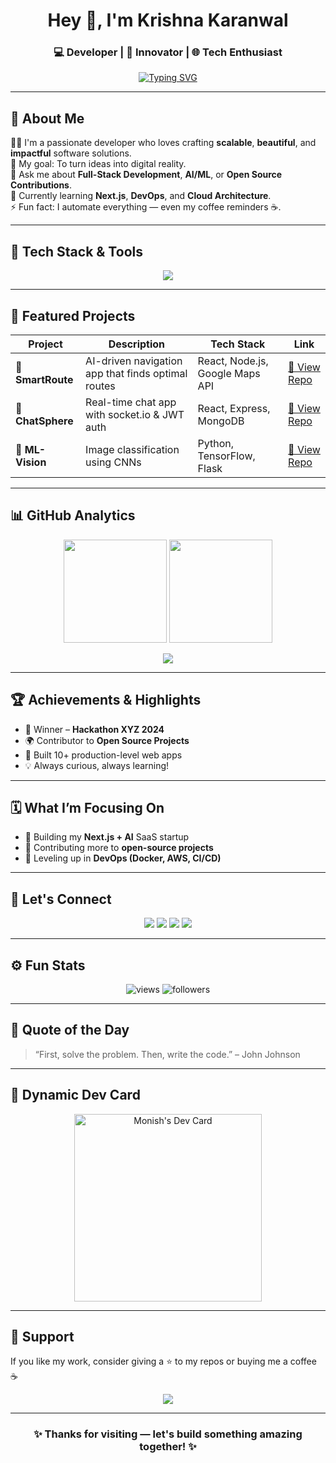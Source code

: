 <!-- HEADER -->
<h1 align="center">Hey 👋, I'm Krishna Karanwal</h1>
<h3 align="center">💻 Developer | 🚀 Innovator | 🌐 Tech Enthusiast</h3>

<p align="center">
  <a href="https://github.com/KrishnaKaranwal">
    <img src="https://readme-typing-svg.herokuapp.com?font=Fira+Code&pause=1000&color=00C2CB&center=true&vCenter=true&width=435&lines=Welcome+to+my+GitHub+👨‍💻;I+love+building+awesome+things!;Let's+create+something+great+together!" alt="Typing SVG" />
  </a>
</p>

---

## 🌟 About Me

👨‍💻 I'm a passionate developer who loves crafting **scalable**, **beautiful**, and **impactful** software solutions.  
🎯 My goal: To turn ideas into digital reality.  
💬 Ask me about **Full-Stack Development**, **AI/ML**, or **Open Source Contributions**.  
🌱 Currently learning **Next.js**, **DevOps**, and **Cloud Architecture**.  
⚡ Fun fact: I automate everything — even my coffee reminders ☕.

---

## 🧠 Tech Stack & Tools

<p align="center">
  <img src="https://skillicons.dev/icons?i=html,css,js,ts,react,nextjs,nodejs,express,python,java,mysql,mongodb,git,github,vscode,figma,linux,docker,aws" />
</p>

---

## 🚀 Featured Projects

| Project | Description | Tech Stack | Link |
|----------|--------------|-------------|------|
| 🧭 **SmartRoute** | AI-driven navigation app that finds optimal routes | React, Node.js, Google Maps API | [🔗 View Repo](https://github.com/KrishnaKaranwal/SmartRoute) |
| 💬 **ChatSphere** | Real-time chat app with socket.io & JWT auth | React, Express, MongoDB | [🔗 View Repo](https://github.com/KrishnaKaranwal/ChatSphere) |
| 🧠 **ML-Vision** | Image classification using CNNs | Python, TensorFlow, Flask | [🔗 View Repo](https://github.com/KrishnaKaranwal/ML-Vision) |

---

## 📊 GitHub Analytics

<p align="center">
  <img src="https://github-readme-stats.vercel.app/api?username=KrishnaKaranwal&show_icons=true&theme=radical&count_private=true" height="165" />
  <img src="https://github-readme-streak-stats.herokuapp.com/?user=KrishnaKaranwal&theme=radical" height="165" />
</p>

<p align="center">
  <img src="https://github-readme-activity-graph.vercel.app/graph?username=KrishnaKaranwal&theme=tokyo-night" />
</p>

---

## 🏆 Achievements & Highlights

- 🥇 Winner – **Hackathon XYZ 2024**
- 🌍 Contributor to **Open Source Projects**
- 🧩 Built 10+ production-level web apps
- 💡 Always curious, always learning!

---

## 🗓️ What I’m Focusing On

- 🔹 Building my **Next.js + AI** SaaS startup  
- 🔹 Contributing more to **open-source projects**  
- 🔹 Leveling up in **DevOps (Docker, AWS, CI/CD)**  

---

## 🤝 Let's Connect

<p align="center">
  <a href="mailto:your.email@example.com"><img src="https://img.shields.io/badge/Email-D14836?style=for-the-badge&logo=gmail&logoColor=white" /></a>
  <a href="https://linkedin.com/in/KrishnaKaranwal"><img src="https://img.shields.io/badge/LinkedIn-0077B5?style=for-the-badge&logo=linkedin&logoColor=white" /></a>
  <a href="https://x.com/KrishnaKaranwal"><img src="https://img.shields.io/badge/Twitter-1DA1F2?style=for-the-badge&logo=twitter&logoColor=white" /></a>
  <a href="https://portfolio.KrishnaKaranwal.dev"><img src="https://img.shields.io/badge/Portfolio-000000?style=for-the-badge&logo=react&logoColor=white" /></a>
</p>

---

## ⚙️ Fun Stats

<p align="center">
  <img src="https://komarev.com/ghpvc/?username=KrishnaKaranwal&label=Profile+Views&color=brightgreen" alt="views" />
  <img src="https://img.shields.io/github/followers/KrishnaKaranwal?label=Followers&style=social" alt="followers" />
</p>

---

## 🧩 Quote of the Day

> “First, solve the problem. Then, write the code.” – John Johnson

---

## 🧠 Dynamic Dev Card

<p align="center">
  <a href="https://app.daily.dev/KrishnaKaranwal">
    <img src="https://api.daily.dev/devcards/your-devcard-id.png?r=0u9" width="300" alt="Monish's Dev Card"/>
  </a>
</p>

---

## 💖 Support

If you like my work, consider giving a ⭐ to my repos or buying me a coffee ☕

<p align="center">
  <a href="https://www.buymeacoffee.com/KrishnaKaranwal">
    <img src="https://img.shields.io/badge/-Buy%20me%20a%20coffee-FFDD00?style=for-the-badge&logo=buy-me-a-coffee&logoColor=black">
  </a>
</p>

---

<h3 align="center">✨ Thanks for visiting — let's build something amazing together! ✨</h3>
